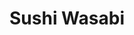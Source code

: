---
layout: place
title: "Sushi Wasabi"
permalink: /california/tustin/sushi-wasabi.html
stateAbbr: CA
stateName: California
cityName: Tustin
place_id: ChIJBab9wOPb3IARqCE0Y2YgBhg
photos:
  - name: >-
      places/ChIJBab9wOPb3IARqCE0Y2YgBhg/photos/AeeoHcIqjzNGkw1vB3qSrjwnH6b856z94TJWcBgyYmRNeW3DEKoH8FCRmarjrk9WGewhnubkeRZEbTbjBvzAWjYKxL9DRkiao0vbIq5BJOTOOX1cST6lMZOeCoJfdQsoowN2d7ZOJNabetMfrhmpoqw0xxyJlvjJ2Z19DdylUAW-EH1fI2_ouFmTm0ebUNdpwGFkNA6mT-MKfru_v8F1xb4EW6K0qEzM_KKqpVCijwjc6ta4KV4a_yin3pDMWheOIMvgzBrmU9-C_9MveiqatvpV9moC_UExi1deIPd0DPfyzZQZJ2n6TA2BITwcKyQtZf0n6TD-i02_fzN8k-fuw-TuMBGMnpH3Mb1IMW6JdndiWVkEb4GDYg8kNvf7W7E0JVL1yIcR66qYnwWX8mzJF8k7kGD8C5kt609jR8Se_eAm-0Q
    widthPx: 4080
    heightPx: 3072
    authorAttributions:
      - displayName: Dawson Jung
        uri: https://maps.google.com/maps/contrib/104196418963856624469
        photoUri: >-
          https://lh3.googleusercontent.com/a-/ALV-UjWdDvzUwRPyX-j-z5Fdwqax9xra5y22y3Lg-25HHgX71FeLYI54-Q=s100-p-k-no-mo
    flagContentUri: >-
      https://www.google.com/local/imagery/report/?cb_client=maps_api_places.places_api&image_key=!1e10!2sCIHM0ogKEICAgID2lO3IaA&hl=en-US
    googleMapsUri: >-
      https://www.google.com/maps/place//data=!3m4!1e2!3m2!1sCIHM0ogKEICAgID2lO3IaA!2e10!4m2!3m1!1s0x80dcdbe3c0fda605:0x18062066633421a8
  - name: >-
      places/ChIJBab9wOPb3IARqCE0Y2YgBhg/photos/AeeoHcJeg00_MWueA3GneogjMbSzyI-ooiMU6EW1pyXDHoVp_JvkZTv4h0wwgWdxAJoaoOe0KLJNO3i2yy1RySorXh7mjdqiYw_gqLZFMcNr1SOSL8KlgaBiGjwxANQyFYt1JKOcLm7I09FLiR5KokFw1jWgdHJhXbhHVLPln_ATmq0vRG3dpQoFz7Q5aq2OhFT6LRx7tV46LPxYmJTHF4YQyFvECxOEbJr-2VPqJCe5AADIHCpA8AMH7fc_hpqrPAY-OwzpVEUea4NYfjCrV_IGIrvY22rJWl3jpMMUlLAet9JvQA
    widthPx: 503
    heightPx: 402
    authorAttributions:
      - displayName: Sushi Wasabi
        uri: https://maps.google.com/maps/contrib/115570416920313588458
        photoUri: >-
          https://lh3.googleusercontent.com/a-/ALV-UjXu1U_p_yrn7wUuVGIEJqgztrX_UNpqFoRHhC-aCzwWnlM5WEk=s100-p-k-no-mo
    flagContentUri: >-
      https://www.google.com/local/imagery/report/?cb_client=maps_api_places.places_api&image_key=!1e10!2sAF1QipNMXBCrU89Hnb1i1ATuZwYRs7NBCBYuiNKuiuB5&hl=en-US
    googleMapsUri: >-
      https://www.google.com/maps/place//data=!3m4!1e2!3m2!1sAF1QipNMXBCrU89Hnb1i1ATuZwYRs7NBCBYuiNKuiuB5!2e10!4m2!3m1!1s0x80dcdbe3c0fda605:0x18062066633421a8
  - name: >-
      places/ChIJBab9wOPb3IARqCE0Y2YgBhg/photos/AeeoHcKpJ5mWvSJMI4vZBJYxH7M9LOjP10vh6IGTn0aSBFy-H5famGRL8cXuy6mqmMVvxVZ3KEmdswNkj51ASIR-Xmaj875EtezbkWWWk9_oDIz49cC51yJreW5tZgF5ktQVjM4KswhFjLmdC1qj5K0LLaONbeoyRWU2HZE9QDlDJ-cHozEM0V_V8Y0xFkqVDefOUAORkd_ULMGKhxZZJzkO8havrF5uQFHB8hWfWlq7c8rf6Dsk6MEOau8n93bS3jFm7yWftg-5SP1HTmFX1ZZN3FsxkuolmQABdv7jQvrrEB2bKQ
    widthPx: 591
    heightPx: 333
    authorAttributions:
      - displayName: Sushi Wasabi
        uri: https://maps.google.com/maps/contrib/115570416920313588458
        photoUri: >-
          https://lh3.googleusercontent.com/a-/ALV-UjXu1U_p_yrn7wUuVGIEJqgztrX_UNpqFoRHhC-aCzwWnlM5WEk=s100-p-k-no-mo
    flagContentUri: >-
      https://www.google.com/local/imagery/report/?cb_client=maps_api_places.places_api&image_key=!1e10!2sAF1QipNbsDx52hLge6q_wPJ_kgqEy1hRDKZkDVztUcUe&hl=en-US
    googleMapsUri: >-
      https://www.google.com/maps/place//data=!3m4!1e2!3m2!1sAF1QipNbsDx52hLge6q_wPJ_kgqEy1hRDKZkDVztUcUe!2e10!4m2!3m1!1s0x80dcdbe3c0fda605:0x18062066633421a8
  - name: >-
      places/ChIJBab9wOPb3IARqCE0Y2YgBhg/photos/AeeoHcJJ7Dhh1gxKmmTMvnURy13nhWlwcbhC86Vt_jN7rohXr7jYwMBdTIGiZ6erUIMPZ2Y2UHI4rBWusL5AV4qTWRqN5fImNcPwT9-PgqxX8Oqa6SbMf9-UAIL6LHxAHY-HiOUD6RyhEUS8fanHgThErn75K08bRkdoAPqyQBfW0jLwIlyhWnZnS3HwYMxoAkTX5DhXKFm2xELDavA3TDZPJ_YLJDmrn4OQQP1ogEgWgO6B6jq50iq1DXq1xazRV2lf2h_wFGCj5t3Xmcg2FLA_q5B_fvYKQkE1E3amKepdYn_ULl6aytfS0vyuGd18kv1VqU9S4hH7VR90nSBcvpy6GfgKsm53i78PO9Pi2o4BxRlfCm_fq__5p3pMWptsK9P5TjERifCmEQ2h2S6rSe2N05VCJqt5L51BkgJX5j4eGmeYH6M
    widthPx: 2992
    heightPx: 2992
    authorAttributions:
      - displayName: Diane Hoang
        uri: https://maps.google.com/maps/contrib/113863675118800617055
        photoUri: >-
          https://lh3.googleusercontent.com/a-/ALV-UjXWOveYi6IFggoZ8a8P_jetkmwg9DwTx4Ra_xkQz6b_ygem5lTFyw=s100-p-k-no-mo
    flagContentUri: >-
      https://www.google.com/local/imagery/report/?cb_client=maps_api_places.places_api&image_key=!1e10!2sCIHM0ogKEICAgICdtsWvuQE&hl=en-US
    googleMapsUri: >-
      https://www.google.com/maps/place//data=!3m4!1e2!3m2!1sCIHM0ogKEICAgICdtsWvuQE!2e10!4m2!3m1!1s0x80dcdbe3c0fda605:0x18062066633421a8
  - name: >-
      places/ChIJBab9wOPb3IARqCE0Y2YgBhg/photos/AeeoHcKBjQjHmnsC6PCt1fDiPdIOPQ4qPTzYqzVPdAKBojFHdtRztpEbxzA1R11ZcJtRhzJp_bSFKavoHxXyuk7icaDeMu1w171BFTbN4xweuk9OQSdvXqC0VwpazrespWbxn3QP4HmxKCeBJjZ2vNUJor7OEdMeyWSZfDtG9HRJqa925FPcA7aye8JCAOO92bgxmS3ZQ0HkGP76xI_Kl8OH7DAEbENebOWqWrnsaD9EnF_Sjt7Q_CIIjd0JKTrV9OQ4T5eP2Hncv8HmaRpF_93UroAIfqq-7Tth9aKC4rzvtd2_zPgfDk8zxNDueCJE5PEPseErWQCNkmMKKdsBO9_Z_0G8kKUC2x8roMIwBZPSgtnntvNabORTTidMobfp5wIzjnbnNAbzWTGQyShv0qc7v1pNfDVAz83CSFdYZ2bF5gcvOK7B
    widthPx: 3000
    heightPx: 4000
    authorAttributions:
      - displayName: Em Liu
        uri: https://maps.google.com/maps/contrib/107523643923041594431
        photoUri: >-
          https://lh3.googleusercontent.com/a/ACg8ocKNJ-JUQSvfrneq2MGlcbvrTTPV_Qn34KXT-xSLwAnCGvkxd0Mm=s100-p-k-no-mo
    flagContentUri: >-
      https://www.google.com/local/imagery/report/?cb_client=maps_api_places.places_api&image_key=!1e10!2sCIHM0ogKEICAgIDxt6XmnAE&hl=en-US
    googleMapsUri: >-
      https://www.google.com/maps/place//data=!3m4!1e2!3m2!1sCIHM0ogKEICAgIDxt6XmnAE!2e10!4m2!3m1!1s0x80dcdbe3c0fda605:0x18062066633421a8
  - name: >-
      places/ChIJBab9wOPb3IARqCE0Y2YgBhg/photos/AeeoHcLqDhccE1UNjfuqwEk3EnPb4Z62eXo6sgQLMx0r-qmDXaje3_B7GLlWpdLtqslHwi8bvZkRvU-qFBJZchaOSB1YT6z_D5KoKFb80eMSoJ9Ei-FxuvEPglJun6ouWaN_vaew18uBesHyfRXkqGJw_QrlBbWcs_vMa7NJJDzOT9lo8fr8f6asSgV_vbEQYWSHXSxp6wItvgGaWEbE08Y6Z3SqImD4bhdrbgI2sU4rmCENTmn01d91n1nYfLQbOwoxxPMvGb4P3SuJFgXF76wkjfP7OuZEaUZ_sTgR8l5-3fBDWcEKwbHIEwvIv8KiY9Aeclta7Dpn0g220cJqKwQFbHFz1pgrSKUKsi0EitpfNWFHcg4y3660nwx3xli3nb9jDF0XT6mAMpnI9QVv0VWZd7VdwWSF5fKDaeEzGP3DDK0
    widthPx: 2268
    heightPx: 4032
    authorAttributions:
      - displayName: Jennifer Chang
        uri: https://maps.google.com/maps/contrib/105553619561331369265
        photoUri: >-
          https://lh3.googleusercontent.com/a/ACg8ocJinrae3rgo7pF7iPYKcHHNQngMN631EU6fw1BW1uoPgFXmZHGh=s100-p-k-no-mo
    flagContentUri: >-
      https://www.google.com/local/imagery/report/?cb_client=maps_api_places.places_api&image_key=!1e10!2sCIHM0ogKEICAgID7rc6iSw&hl=en-US
    googleMapsUri: >-
      https://www.google.com/maps/place//data=!3m4!1e2!3m2!1sCIHM0ogKEICAgID7rc6iSw!2e10!4m2!3m1!1s0x80dcdbe3c0fda605:0x18062066633421a8
  - name: >-
      places/ChIJBab9wOPb3IARqCE0Y2YgBhg/photos/AeeoHcJpUfkiKE1aR0L5EZYdkXZDRq3dXLkY1f_Iu5McF_2NYVVtzJxZyv6iPoS5fJ203_MywZ0PAcErX3QyBjk73DG77QmSlBHaIRnU9dsl6aKXlYxhtXe8LhuSGzLTgThaM38Jc6KnJW3H-ALCwGe0x9NMFu1oGJ0-YJEjv0FIcw0gP3iBJdfYiysuBcMErU8XjVnPUm5a7_SbnFySo-IlVq9fwsVqtgzINCiShtmkgmd8I90kkUkxA-0CcS3UyR1Fpp245kTiqiRwcCTuveKB1RInZMQNUAqWqIeDzTH8JBxkAg
    widthPx: 2364
    heightPx: 1773
    authorAttributions:
      - displayName: Sushi Wasabi
        uri: https://maps.google.com/maps/contrib/115570416920313588458
        photoUri: >-
          https://lh3.googleusercontent.com/a-/ALV-UjXu1U_p_yrn7wUuVGIEJqgztrX_UNpqFoRHhC-aCzwWnlM5WEk=s100-p-k-no-mo
    flagContentUri: >-
      https://www.google.com/local/imagery/report/?cb_client=maps_api_places.places_api&image_key=!1e10!2sAF1QipOcnNXH29TH8SUjeeCOziPSlkF8YHj1tW0wYeNy&hl=en-US
    googleMapsUri: >-
      https://www.google.com/maps/place//data=!3m4!1e2!3m2!1sAF1QipOcnNXH29TH8SUjeeCOziPSlkF8YHj1tW0wYeNy!2e10!4m2!3m1!1s0x80dcdbe3c0fda605:0x18062066633421a8
  - name: >-
      places/ChIJBab9wOPb3IARqCE0Y2YgBhg/photos/AeeoHcLUH_bKWMV9zleLOl6tvdw5sJhcLsJvHlPTnkmFKeiVQzQB26krXZoo3PWLCJhHwmNcW257-_tlefqRz1WoUJxQQxCJ7LLb-m-BPN8pEVP2HDuKVQIOqbdBVa3uD26B1ZYHOACT15yILo7bCx094wMawBT4R3iAe4nk6kl4Pq4wEpMyZ6lFRN6qxJZrgGb-EfKCv1t80uDhF4dnqZ3AhR_0DdU4kBmbzVjFonjjIxu5HenkHg9-anxOboqL4n4FjAKVw7jWSfIT2CsE-4qJuYkQMvkjF6BFIW8mqHHkbmuDzp035BEne51mF_gaYIXmg49Mw0prMwmzbicLTIgXFdUawnmXaasUWZ035d9YHEYTT301_BlTRggu65mPybywfcMrHA7OGSqgUIRVYBqLT8VUTN8a0MOyhfTO7BAN6jyQHZeX
    widthPx: 4000
    heightPx: 3000
    authorAttributions:
      - displayName: Em Liu
        uri: https://maps.google.com/maps/contrib/107523643923041594431
        photoUri: >-
          https://lh3.googleusercontent.com/a/ACg8ocKNJ-JUQSvfrneq2MGlcbvrTTPV_Qn34KXT-xSLwAnCGvkxd0Mm=s100-p-k-no-mo
    flagContentUri: >-
      https://www.google.com/local/imagery/report/?cb_client=maps_api_places.places_api&image_key=!1e10!2sCIHM0ogKEICAgIDxt6Xm3AE&hl=en-US
    googleMapsUri: >-
      https://www.google.com/maps/place//data=!3m4!1e2!3m2!1sCIHM0ogKEICAgIDxt6Xm3AE!2e10!4m2!3m1!1s0x80dcdbe3c0fda605:0x18062066633421a8
  - name: >-
      places/ChIJBab9wOPb3IARqCE0Y2YgBhg/photos/AeeoHcLGBZugGmAGmrs-w34C_pwq8WZ3Wv9Kdd9G4K2Z7SyGVKJueP5Pirl4EMtBbWip7O-1M_WC079u2ornFEQutVJpxfpLO_TvB6fz2BmMd6fRfbSGzxtWYDYfqdh5Ifnvh0TbPu0dL0UjRHROsUfcz5xanvHkNmF5irCZvqBykYfBiZrltHwAWePrfzbdpFUBiwcaYDJGq2sRiWiG8VMvU_hBrVeXsFlMRglvF_Qg5NA4r2C3iZOXBMbgTc1QRyD7J0US3mTEvbZR0GxPFLjPZBhrSHq6NwAHmvJsixX_SccHOQBrOyQRA4xH369UVJXu7_y-JziKMskGAvBQ9tQeLZWaU_yL6YmgzXR1ksTV-mVsQwjSBKCPatey-3lwD5qKAmpOWC9A-M1VJBxAcSarqf5tiM62V-CV76ojm9hB6QI
    widthPx: 3072
    heightPx: 4080
    authorAttributions:
      - displayName: Joseph Chien
        uri: https://maps.google.com/maps/contrib/104935158367233630451
        photoUri: >-
          https://lh3.googleusercontent.com/a-/ALV-UjVX5Mh_v5rgYfIA7sn5oSbT1FlZg4BCGWcOjSUHL1pVgTyKXfXSdA=s100-p-k-no-mo
    flagContentUri: >-
      https://www.google.com/local/imagery/report/?cb_client=maps_api_places.places_api&image_key=!1e10!2sCIHM0ogKEICAgICZjMmqIA&hl=en-US
    googleMapsUri: >-
      https://www.google.com/maps/place//data=!3m4!1e2!3m2!1sCIHM0ogKEICAgICZjMmqIA!2e10!4m2!3m1!1s0x80dcdbe3c0fda605:0x18062066633421a8
  - name: >-
      places/ChIJBab9wOPb3IARqCE0Y2YgBhg/photos/AeeoHcKRrwzymnRUmnlcIlAjOFtDia7ANF6q-VM3Ax2pbMc82J34NILbI6dbeWtTdmGt_vPEkTJ1CXAMnG4Pa99-hZP76u2mH_YqtB6DJYLJjkWMWZjmA88vZmVQdHMt4R6iFV_4ql5kf5ljOaQSUvt7Xokxq9CA1nXTSvYdey71f9NP8P9Zf-PPcYQhEwO32QPCWLwyCxAoCBD3dG6wmSh2K4kF0qWb1TgtPkCPAddQEB0jbfsLZySUUOyYk-X5FxlwqJWa7GhUV5ViHwPuLPgyqWo5DluJllMrZL3fwGKrffR4hDa2y0doonawSvcW_E09tUGlFQJZ594KnDFRk-RnCyOmHCApvNxvQ3IL0mh3cALESLH0NjaptkpBQagdAQpS-Q3Xa9eDpbdaWmsR6V7uCKqVlqgAaTy6cb7Dt3fOxeAaDjtA
    widthPx: 2268
    heightPx: 4032
    authorAttributions:
      - displayName: Jennifer Chang
        uri: https://maps.google.com/maps/contrib/105553619561331369265
        photoUri: >-
          https://lh3.googleusercontent.com/a/ACg8ocJinrae3rgo7pF7iPYKcHHNQngMN631EU6fw1BW1uoPgFXmZHGh=s100-p-k-no-mo
    flagContentUri: >-
      https://www.google.com/local/imagery/report/?cb_client=maps_api_places.places_api&image_key=!1e10!2sCIHM0ogKEICAgID7rc6i8wE&hl=en-US
    googleMapsUri: >-
      https://www.google.com/maps/place//data=!3m4!1e2!3m2!1sCIHM0ogKEICAgID7rc6i8wE!2e10!4m2!3m1!1s0x80dcdbe3c0fda605:0x18062066633421a8
address: 14460 Newport Ave E, Tustin, CA 92780, USA
street: 14460 Newport Ave E
city: Tustin
state: CA
zip: '92780'
country: USA
neighborhood: null
latitude: '33.732909'
longitude: '-117.826735'
accessibility_options:
  wheelchairAccessibleParking: true
  wheelchairAccessibleEntrance: true
  wheelchairAccessibleRestroom: true
  wheelchairAccessibleSeating: true
business_status: OPERATIONAL
name: Sushi Wasabi
google_maps_links:
  directionsUri: >-
    https://www.google.com/maps/dir//''/data=!4m7!4m6!1m1!4e2!1m2!1m1!1s0x80dcdbe3c0fda605:0x18062066633421a8!3e0
  placeUri: https://maps.google.com/?cid=1731106730893648296
  writeAReviewUri: >-
    https://www.google.com/maps/place//data=!4m3!3m2!1s0x80dcdbe3c0fda605:0x18062066633421a8!12e1
  reviewsUri: >-
    https://www.google.com/maps/place//data=!4m4!3m3!1s0x80dcdbe3c0fda605:0x18062066633421a8!9m1!1b1
  photosUri: >-
    https://www.google.com/maps/place//data=!4m3!3m2!1s0x80dcdbe3c0fda605:0x18062066633421a8!10e5
primary_type: Sushi Restaurant
opening_hours:
  regular: null
  current: null
secondary_opening_hours:
  regular:
    weekdayDescriptions: null
    type: null
  current:
    weekdayDescriptions: null
    type: null
phone: null
price_level: null
price_range: null
rating: null
rating_count: 0
website: null
description: null
reviews: null
parking_options: null
payment_options: null
allow_dogs: null
curbside_pickup: null
delivery: null
dine_in: null
good_for_children: null
good_for_groups: null
good_for_sports: null
live_music: null
menu_for_children: null
outdoor_seating: null
reservable: null
restroom: null
serves_beer: null
serves_breakfast: null
serves_brunch: null
serves_cocktails: null
serves_coffee: null
serves_dinner: null
serves_dessert: null
serves_lunch: null
serves_vegetarian_food: null
serves_wine: null
takeout: null

---